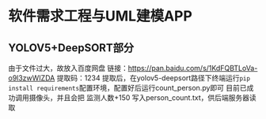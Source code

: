 # 软件需求工程与UML建模APP
## YOLOV5+DeepSORT部分
由于文件过大，故放入百度网盘
链接：https://pan.baidu.com/s/1KdFQBTLoVa-o9l3zwWIZDA 
提取码：1234
提取后，在yolov5-deepsort路径下终端运行`pip install requirements`配置环境，配置好后运行count_person.py即可
目前已成功调用摄像头，并且会把 监测人数+150 写入person_count.txt，供后端服务器读取


